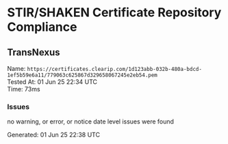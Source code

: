 # STIR/SHAKEN Certificate Repository Compliance

## TransNexus

Name: `https://certificates.clearip.com/1d123abb-032b-480a-bdcd-1ef5b59e6a11/779063c625867d329658067245e2eb54.pem`\
Tested At: 01 Jun 25 22:34 UTC\
Time: 73ms

### Issues

no warning, or error, or notice date level issues were found

Generated: 01 Jun 25 22:38 UTC